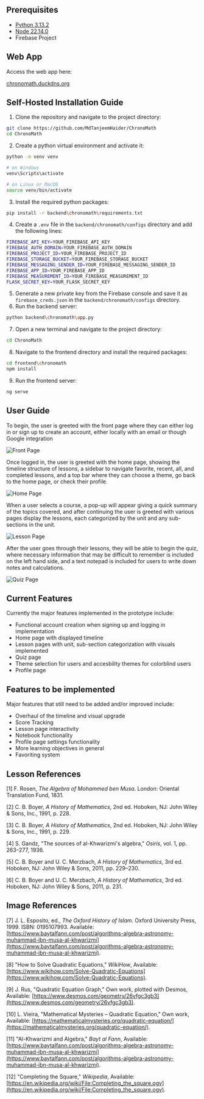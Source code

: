 ## Prerequisites

- [Python 3.13.2]([https://www.python.org/downloads/release/python-3132/])
- [Node 22.14.0]([https://nodejs.org/en/download/])
- Firebase Project

## Web App

Access the web app here:

[chronomath.duckdns.org](chronomath.duckdns.org)

## Self-Hosted Installation Guide

1. Clone the repository and navigate to the project directory:

```bash
git clone https://github.com/MdTanjeemHaider/ChronoMath
cd ChronoMath
```

2. Create a python virtual environment and activate it:

```bash
python -m venv venv

# on Windows
venv\Scripts\activate 

# on Linux or MacOS
source venv/bin/activate 
```

3. Install the required python packages:

```bash
pip install -r backend\chronomath\requirements.txt
```

4. Create a `.env` file in the `backend/chronomath/configs` directory and add the following lines:

```bash
FIREBASE_API_KEY=YOUR_FIREBASE_API_KEY
FIREBASE_AUTH_DOMAIN=YOUR_FIREBASE_AUTH_DOMAIN
FIREBASE_PROJECT_ID=YOUR_FIREBASE_PROJECT_ID
FIREBASE_STORAGE_BUCKET=YOUR_FIREBASE_STORAGE_BUCKET
FIREBASE_MESSAGING_SENDER_ID=YOUR_FIREBASE_MESSAGING_SENDER_ID
FIREBASE_APP_ID=YOUR_FIREBASE_APP_ID
FIREBASE_MEASUREMENT_ID=YOUR_FIREBASE_MEASUREMENT_ID
FLASK_SECRET_KEY=YOUR_FLASK_SECRET_KEY
```

5. Generate a new private key from the Firebase console and save it as `firebase_creds.json` in the `backend/chronomath/configs` directory.
6. Run the backend server:

```bash
python backend\chronomath\app.py
```

7. Open a new terminal and navigate to the project directory:

```bash
cd ChronoMath
```

8. Navigate to the frontend directory and install the required packages:

```bash
cd frontend\chronomath
npm install
```

9. Run the frontend server:

```bash
ng serve
```

## User Guide

To begin, the user is greeted with the front page where they can either log in or sign up to create an account, either locally with an email or though Google integration

![Front Page](images/front_page.png)

Once logged in, the user is greeted with the home page, showing the timeline structure of lessons, a sidebar to navigate favorite, recent, all, and completed lessons, and a top bar where they can choose a theme, go back to the home page, or check their profile.

![Home Page](images/home_page.png)

When a user selects a course, a pop-up will appear giving a quick summary of the topics covered, and after continuing the user is greeted with various pages display the lessons, each categorized by the unit and any sub-sections in the unit.

![Lesson Page](images/lesson_page.png)

After the user goes through their lessons, they will be able to begin the quiz, where necessary information that may be difficult to remember is included on the left hand side, and a text notepad is included for users to write down notes and calculations.

![Quiz Page](images/quiz_page.png)

## Current Features

Currently the major features implemented in the prototype include:

- Functional account creation when signing up and logging in implementation
- Home page with displayed timeline
- Lesson pages with unit, sub-section categorization with visuals implemented
- Quiz page
- Theme selection for users and accesbility themes for colorblind users
- Profile page

## Features to be implemented

Major features that still need to be added and/or improved include:

- Overhaul of the timeline and visual upgrade
- Score Tracking
- Lesson page interactivity
- Notebook functionality
- Profile page settings functionality
- More learning objectives in general
- Favoriting system

## Lesson References

[1] F. Rosen, *The Algebra of Mohammed ben Musa*. London: Oriental Translation Fund, 1831.  

[2] C. B. Boyer, *A History of Mathematics*, 2nd ed. Hoboken, NJ: John Wiley & Sons, Inc., 1991, p. 228.  

[3] C. B. Boyer, *A History of Mathematics*, 2nd ed. Hoboken, NJ: John Wiley & Sons, Inc., 1991, p. 229.  

[4] S. Gandz, "The sources of al-Khwarizmi's algebra," *Osiris*, vol. 1, pp. 263–277, 1936.  

[5] C. B. Boyer and U. C. Merzbach, *A History of Mathematics*, 3rd ed. Hoboken, NJ: John Wiley & Sons, 2011, pp. 229–230.  

[6] C. B. Boyer and U. C. Merzbach, *A History of Mathematics*, 3rd ed. Hoboken, NJ: John Wiley & Sons, 2011, p. 231.  

## Image References

[7] J. L. Esposito, ed., *The Oxford History of Islam*. Oxford University Press, 1999. ISBN: 0195107993. Available: [https://www.baytalfann.com/post/algorithms-algebra-astronomy-muhammad-ibn-musa-al-khwarizmi](https://www.baytalfann.com/post/algorithms-algebra-astronomy-muhammad-ibn-musa-al-khwarizmi).  

[8] "How to Solve Quadratic Equations," *WikiHow*, Available: [https://www.wikihow.com/Solve-Quadratic-Equations](https://www.wikihow.com/Solve-Quadratic-Equations).  

[9] J. Rus, "Quadratic Equation Graph," Own work, plotted with Desmos, Available: [https://www.desmos.com/geometry/26vfgc3gb3](https://www.desmos.com/geometry/26vfgc3gb3).  

[10] L. Vieira, "Mathematical Mysteries – Quadratic Equation," Own work, Available: [https://mathematicalmysteries.org/quadratic-equation/](https://mathematicalmysteries.org/quadratic-equation/).  

[11] "Al-Khwarizmi and Algebra," *Bayt al Fann*, Available: [https://www.baytalfann.com/post/algorithms-algebra-astronomy-muhammad-ibn-musa-al-khwarizmi](https://www.baytalfann.com/post/algorithms-algebra-astronomy-muhammad-ibn-musa-al-khwarizmi).  

[12] "Completing the Square," *Wikipedia*, Available: [https://en.wikipedia.org/wiki/File:Completing_the_square.ogv](https://en.wikipedia.org/wiki/File:Completing_the_square.ogv).
